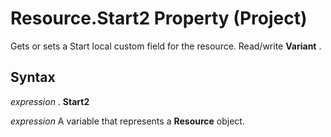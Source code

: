 
# Resource.Start2 Property (Project)

Gets or sets a Start local custom field for the resource. Read/write  **Variant** .


## Syntax

 _expression_ . **Start2**

 _expression_ A variable that represents a **Resource** object.


